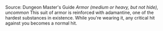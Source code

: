 Source: Dungeon Master's Guide
*Armor (medium or heavy, but not hide), uncommon*
This suit of armor is reinforced with adamantine, one of the hardest substances in existence. While you're wearing it, any critical hit against you becomes a normal hit.